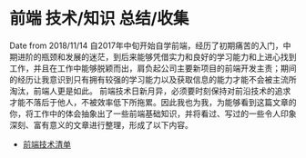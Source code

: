 # 前端 技术/知识 总结/收集
Date from 2018/11/14
自2017年中旬开始自学前端，经历了初期痛苦的入门，中期进阶的瓶颈和发展的迷茫，到后来能够凭借实力和良好的学习能力和上进心找到工作，并且在工作中能够脱颖而出，肩负起公司主要新项目的前端开发主责；期间的经历让我意识到只有拥有较强的学习能力以及获取信息的能力才能不会被主流所淘汰，前端人更是如此。
前端技术日新月异，必须要时刻保持对前沿技术的追求才能不落后于他人，不被效率低下所拖累。因此我也为我，为能够看到这篇文章的你，将工作中的体会抽象出了一些前端基础知识，并将看过、写过的一些令人印象深刻、富有意义的文章进行整理，形成了以下内容。

<!-- TOC -->

- [前端技术清单](#前端技术清单)
